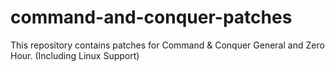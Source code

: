 # command-and-conquer-patches
This repository contains patches for Command &amp; Conquer General and Zero Hour. (Including Linux Support)
